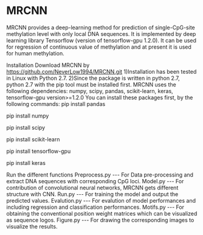 # MRCNN
MRCNN provides a deep-learning method for prediction of single-CpG-site methylation level with only local DNA sequences. It is implemented by deep learning library Tensorflow (version of tensorflow-gpu 1.2.0). It can be used for regression of continuous value of methylation and at present it is used for human methylation.

Installation
Download MRCNN by
https://github.com/NeverLow1994/MRCNN.git
1)Installation has been tested in Linux with Python 2.7.
2)Since the package is written in python 2.7, python 2.7 with the pip tool must be installed first. MRCNN uses the following dependencies: numpy, scipy, pandas, scikit-learn, keras, tensorflow-gpu version>=1.2.0 
  You can install these packages first, by the following commands:
  pip install pandas
  
  pip install numpy
  
  pip install scipy
  
  pip install scikit-learn
  
  pip install tensorflow-gpu
  
  pip install keras
  
Run the different functions
Preprocess.py --- For Data pre-processing and extract DNA sequences with corresponding CpG loci.
Model.py --- For contribution of convolutional neural networks, MRCNN gets different structure with CNN.
Run.py --- For training the model and output the predicted values.
Evalution.py --- For evalution of model performances and including regression and classification performances.
Motifs.py --- For obtaining the conventional position weight matrices which can be visualized as sequence logos.
Figure.py --- For drawing the corresponding images to visualize the results.
